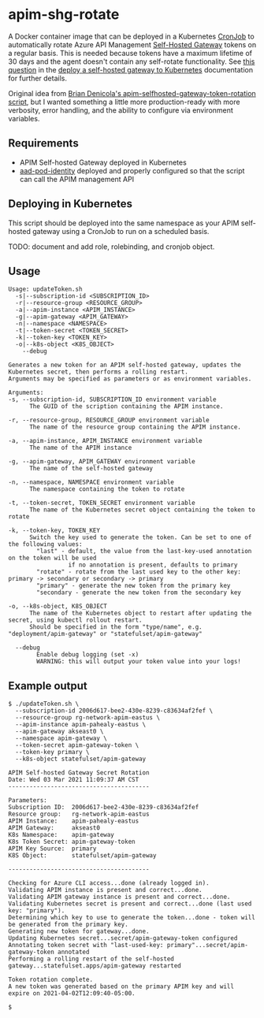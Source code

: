 # apim-shg-rotate

A Docker container image that can be deployed in a Kubernetes [CronJob](https://kubernetes.io/docs/concepts/workloads/controllers/cron-jobs/) to automatically rotate Azure API Management [Self-Hosted Gateway](https://docs.microsoft.com/en-us/azure/api-management/self-hosted-gateway-overview) tokens on a regular basis. This is needed because tokens have a maximum lifetime of 30 days and the agent doesn't contain any self-rotate functionality. See [this question](https://docs.microsoft.com/en-us/azure/api-management/how-to-deploy-self-hosted-gateway-kubernetes#access-token) in the [deploy a self-hosted gateway to Kubernetes](https://docs.microsoft.com/en-us/azure/api-management/how-to-deploy-self-hosted-gateway-kubernetes) documentation for further details.

Original idea from [Brian Denicola's apim-selfhosted-gateway-token-rotation script](https://github.com/briandenicola/apim-selfhosted-gateway-token-rotation), but I wanted something a little more production-ready with more verbosity, error handling, and the ability to configure via environment variables.

## Requirements

- APIM Self-hosted Gateway deployed in Kubernetes
- [aad-pod-identity](https://github.com/Azure/aad-pod-identity) deployed and properly configured so that the script can call the APIM management API

## Deploying in Kubernetes

This script should be deployed into the same namespace as your APIM self-hosted gateway using a CronJob to run on a scheduled basis.

TODO: document and add role, rolebinding, and cronjob object.

## Usage

```shell
Usage: updateToken.sh
  -s|--subscription-id <SUBSCRIPTION_ID>
  -r|--resource-group <RESOURCE_GROUP>
  -a|--apim-instance <APIM_INSTANCE>
  -g|--apim-gateway <APIM_GATEWAY>
  -n|--namespace <NAMESPACE>
  -t|--token-secret <TOKEN_SECRET>
  -k|--token-key <TOKEN_KEY>
  -o|--k8s-object <K8S_OBJECT>
    --debug

Generates a new token for an APIM self-hosted gateway, updates the Kubernetes secret, then performs a rolling restart.
Arguments may be specified as parameters or as environment variables.

Arguments:
-s, --subscription-id, SUBSCRIPTION_ID environment variable
      The GUID of the scription containing the APIM instance.

-r, --resource-group, RESOURCE_GROUP environment variable
      The name of the resource group containing the APIM instance.

-a, --apim-instance, APIM_INSTANCE environment variable
      The name of the APIM instance

-g, --apim-gateway, APIM_GATEWAY environment variable
      The name of the self-hosted gateway

-n, --namespace, NAMESPACE environment variable
      The namespace containing the token to rotate

-t, --token-secret, TOKEN_SECRET environment variable
      The name of the Kubernetes secret object containing the token to rotate

-k, --token-key, TOKEN_KEY
      Switch the key used to generate the token. Can be set to one of the following values:
        "last" - default, the value from the last-key-used annotation on the token will be used
                 if no annotation is present, defaults to primary
        "rotate" - rotate from the last used key to the other key: primary -> secondary or secondary -> primary
        "primary" - generate the new token from the primary key
        "secondary - generate the new token from the secondary key

-o, --k8s-object, K8S_OBJECT
      The name of the Kubernetes object to restart after updating the secret, using kubectl rollout restart.
      Should be specified in the form "type/name", e.g. "deployment/apim-gateway" or "statefulset/apim-gateway"

  --debug
        Enable debug logging (set -x)
        WARNING: this will output your token value into your logs!
```

## Example output

```shell
$ ./updateToken.sh \
  --subscription-id 2006d617-bee2-430e-8239-c83634af2fef \
  --resource-group rg-network-apim-eastus \
  --apim-instance apim-pahealy-eastus \
  --apim-gateway akseast0 \
  --namespace apim-gateway \
  --token-secret apim-gateway-token \
  --token-key primary \
  --k8s-object statefulset/apim-gateway

APIM Self-hosted Gateway Secret Rotation
Date: Wed 03 Mar 2021 11:09:37 AM CST
----------------------------------------

Parameters:
Subscription ID:  2006d617-bee2-430e-8239-c83634af2fef
Resource group:   rg-network-apim-eastus
APIM Instance:    apim-pahealy-eastus
APIM Gateway:     akseast0
K8s Namespace:    apim-gateway
K8s Token Secret: apim-gateway-token
APIM Key Source:  primary
K8S Object:       statefulset/apim-gateway

----------------------------------------

Checking for Azure CLI access...done (already logged in).
Validating APIM instance is present and correct...done.
Validating APIM gateway instance is present and correct...done.
Validating Kubernetes secret is present and correct...done (last used key: "primary").
Determining which key to use to generate the token...done - token will be generated from the primary key.
Generating new token for gateway...done.
Updating Kubernetes secret...secret/apim-gateway-token configured
Annotating token secret with "last-used-key: primary"...secret/apim-gateway-token annotated
Performing a rolling restart of the self-hosted gateway...statefulset.apps/apim-gateway restarted

Token rotation complete.
A new token was generated based on the primary APIM key and will expire on 2021-04-02T12:09:40-05:00.

$
```
